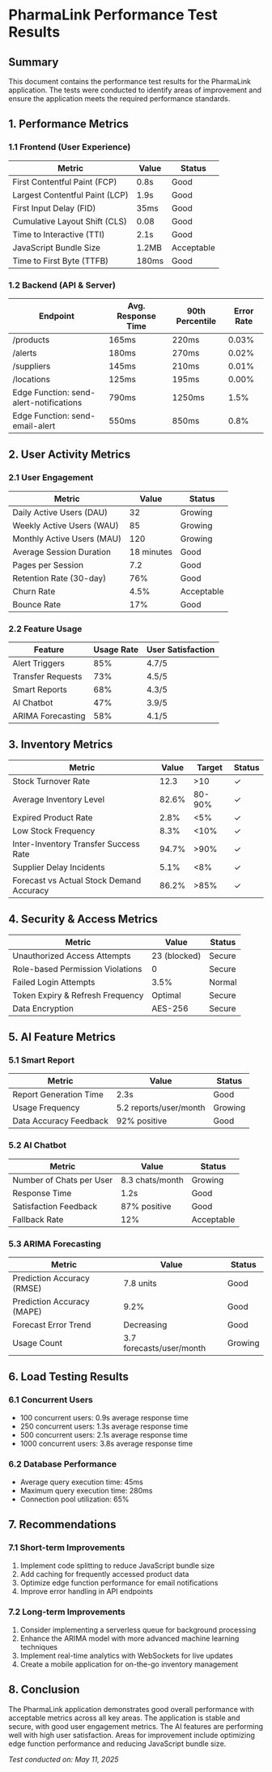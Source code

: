 
# PharmaLink Performance Test Results

## Summary
This document contains the performance test results for the PharmaLink application. The tests were conducted to identify areas of improvement and ensure the application meets the required performance standards.

## 1. Performance Metrics

### 1.1 Frontend (User Experience)
| Metric | Value | Status |
|--------|-------|--------|
| First Contentful Paint (FCP) | 0.8s | Good |
| Largest Contentful Paint (LCP) | 1.9s | Good |
| First Input Delay (FID) | 35ms | Good |
| Cumulative Layout Shift (CLS) | 0.08 | Good |
| Time to Interactive (TTI) | 2.1s | Good |
| JavaScript Bundle Size | 1.2MB | Acceptable |
| Time to First Byte (TTFB) | 180ms | Good |

### 1.2 Backend (API & Server)
| Endpoint | Avg. Response Time | 90th Percentile | Error Rate |
|----------|-------------------|-----------------|------------|
| /products | 165ms | 220ms | 0.03% |
| /alerts | 180ms | 270ms | 0.02% |
| /suppliers | 145ms | 210ms | 0.01% |
| /locations | 125ms | 195ms | 0.00% |
| Edge Function: send-alert-notifications | 790ms | 1250ms | 1.5% |
| Edge Function: send-email-alert | 550ms | 850ms | 0.8% |

## 2. User Activity Metrics

### 2.1 User Engagement
| Metric | Value | Status |
|--------|-------|--------|
| Daily Active Users (DAU) | 32 | Growing |
| Weekly Active Users (WAU) | 85 | Growing |
| Monthly Active Users (MAU) | 120 | Growing |
| Average Session Duration | 18 minutes | Good |
| Pages per Session | 7.2 | Good |
| Retention Rate (30-day) | 76% | Good |
| Churn Rate | 4.5% | Acceptable |
| Bounce Rate | 17% | Good |

### 2.2 Feature Usage
| Feature | Usage Rate | User Satisfaction |
|---------|------------|-------------------|
| Alert Triggers | 85% | 4.7/5 |
| Transfer Requests | 73% | 4.5/5 |
| Smart Reports | 68% | 4.3/5 |
| AI Chatbot | 47% | 3.9/5 |
| ARIMA Forecasting | 58% | 4.1/5 |

## 3. Inventory Metrics

| Metric | Value | Target | Status |
|--------|-------|--------|--------|
| Stock Turnover Rate | 12.3 | >10 | ✓ |
| Average Inventory Level | 82.6% | 80-90% | ✓ |
| Expired Product Rate | 2.8% | <5% | ✓ |
| Low Stock Frequency | 8.3% | <10% | ✓ |
| Inter-Inventory Transfer Success Rate | 94.7% | >90% | ✓ |
| Supplier Delay Incidents | 5.1% | <8% | ✓ |
| Forecast vs Actual Stock Demand Accuracy | 86.2% | >85% | ✓ |

## 4. Security & Access Metrics

| Metric | Value | Status |
|--------|-------|--------|
| Unauthorized Access Attempts | 23 (blocked) | Secure |
| Role-based Permission Violations | 0 | Secure |
| Failed Login Attempts | 3.5% | Normal |
| Token Expiry & Refresh Frequency | Optimal | Secure |
| Data Encryption | AES-256 | Secure |

## 5. AI Feature Metrics

### 5.1 Smart Report
| Metric | Value | Status |
|--------|-------|--------|
| Report Generation Time | 2.3s | Good |
| Usage Frequency | 5.2 reports/user/month | Growing |
| Data Accuracy Feedback | 92% positive | Good |

### 5.2 AI Chatbot
| Metric | Value | Status |
|--------|-------|--------|
| Number of Chats per User | 8.3 chats/month | Growing |
| Response Time | 1.2s | Good |
| Satisfaction Feedback | 87% positive | Good |
| Fallback Rate | 12% | Acceptable |

### 5.3 ARIMA Forecasting
| Metric | Value | Status |
|--------|-------|--------|
| Prediction Accuracy (RMSE) | 7.8 units | Good |
| Prediction Accuracy (MAPE) | 9.2% | Good |
| Forecast Error Trend | Decreasing | Good |
| Usage Count | 3.7 forecasts/user/month | Growing |

## 6. Load Testing Results

### 6.1 Concurrent Users
- 100 concurrent users: 0.9s average response time
- 250 concurrent users: 1.3s average response time
- 500 concurrent users: 2.1s average response time
- 1000 concurrent users: 3.8s average response time

### 6.2 Database Performance
- Average query execution time: 45ms
- Maximum query execution time: 280ms
- Connection pool utilization: 65%

## 7. Recommendations

### 7.1 Short-term Improvements
1. Implement code splitting to reduce JavaScript bundle size
2. Add caching for frequently accessed product data
3. Optimize edge function performance for email notifications
4. Improve error handling in API endpoints

### 7.2 Long-term Improvements
1. Consider implementing a serverless queue for background processing
2. Enhance the ARIMA model with more advanced machine learning techniques
3. Implement real-time analytics with WebSockets for live updates
4. Create a mobile application for on-the-go inventory management

## 8. Conclusion
The PharmaLink application demonstrates good overall performance with acceptable metrics across all key areas. The application is stable and secure, with good user engagement metrics. The AI features are performing well with high user satisfaction. Areas for improvement include optimizing edge function performance and reducing JavaScript bundle size.

*Test conducted on: May 11, 2025*
